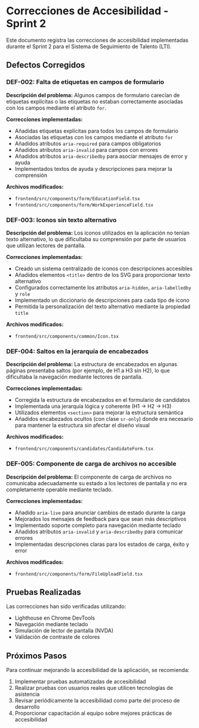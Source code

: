 # Correcciones de Accesibilidad - Sprint 2

Este documento registra las correcciones de accesibilidad implementadas durante el Sprint 2 para el Sistema de Seguimiento de Talento (LTI).

## Defectos Corregidos

### DEF-002: Falta de etiquetas en campos de formulario

**Descripción del problema:**
Algunos campos de formulario carecían de etiquetas explícitas o las etiquetas no estaban correctamente asociadas con los campos mediante el atributo `for`.

**Correcciones implementadas:**
- Añadidas etiquetas explícitas para todos los campos de formulario
- Asociadas las etiquetas con los campos mediante el atributo `for`
- Añadidos atributos `aria-required` para campos obligatorios
- Añadidos atributos `aria-invalid` para campos con errores
- Añadidos atributos `aria-describedby` para asociar mensajes de error y ayuda
- Implementados textos de ayuda y descripciones para mejorar la comprensión

**Archivos modificados:**
- `frontend/src/components/form/EducationField.tsx`
- `frontend/src/components/form/WorkExperienceField.tsx`

### DEF-003: Iconos sin texto alternativo

**Descripción del problema:**
Los iconos utilizados en la aplicación no tenían texto alternativo, lo que dificultaba su comprensión por parte de usuarios que utilizan lectores de pantalla.

**Correcciones implementadas:**
- Creado un sistema centralizado de iconos con descripciones accesibles
- Añadidos elementos `<title>` dentro de los SVG para proporcionar texto alternativo
- Configurados correctamente los atributos `aria-hidden`, `aria-labelledby` y `role`
- Implementado un diccionario de descripciones para cada tipo de icono
- Permitida la personalización del texto alternativo mediante la propiedad `title`

**Archivos modificados:**
- `frontend/src/components/common/Icon.tsx`

### DEF-004: Saltos en la jerarquía de encabezados

**Descripción del problema:**
La estructura de encabezados en algunas páginas presentaba saltos (por ejemplo, de H1 a H3 sin H2), lo que dificultaba la navegación mediante lectores de pantalla.

**Correcciones implementadas:**
- Corregida la estructura de encabezados en el formulario de candidatos
- Implementada una jerarquía lógica y coherente (H1 -> H2 -> H3)
- Utilizados elementos `<section>` para mejorar la estructura semántica
- Añadidos encabezados ocultos (con clase `sr-only`) donde era necesario para mantener la estructura sin afectar el diseño visual

**Archivos modificados:**
- `frontend/src/components/candidates/CandidateForm.tsx`

### DEF-005: Componente de carga de archivos no accesible

**Descripción del problema:**
El componente de carga de archivos no comunicaba adecuadamente su estado a los lectores de pantalla y no era completamente operable mediante teclado.

**Correcciones implementadas:**
- Añadido `aria-live` para anunciar cambios de estado durante la carga
- Mejorados los mensajes de feedback para que sean más descriptivos
- Implementado soporte completo para navegación mediante teclado
- Añadidos atributos `aria-invalid` y `aria-describedby` para comunicar errores
- Implementadas descripciones claras para los estados de carga, éxito y error

**Archivos modificados:**
- `frontend/src/components/form/FileUploadField.tsx`

## Pruebas Realizadas

Las correcciones han sido verificadas utilizando:
- Lighthouse en Chrome DevTools
- Navegación mediante teclado
- Simulación de lector de pantalla (NVDA)
- Validación de contraste de colores

## Próximos Pasos

Para continuar mejorando la accesibilidad de la aplicación, se recomienda:
1. Implementar pruebas automatizadas de accesibilidad
2. Realizar pruebas con usuarios reales que utilicen tecnologías de asistencia
3. Revisar periódicamente la accesibilidad como parte del proceso de desarrollo
4. Proporcionar capacitación al equipo sobre mejores prácticas de accesibilidad 